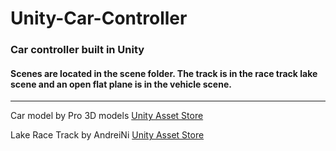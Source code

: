 # Unity-Car-Controller
### Car controller built in Unity

#### Scenes are located in the scene folder. The track is in the race track lake scene and an open flat plane is in the vehicle scene.
***
Car model by Pro 3D models [Unity Asset Store](https://assetstore.unity.com/packages/3d/vehicles/land/low-poly-sports-car-20-144253)

Lake Race Track by AndreiNi [Unity Asset Store](https://assetstore.unity.com/packages/3d/environments/roadways/lake-race-track-55908)
